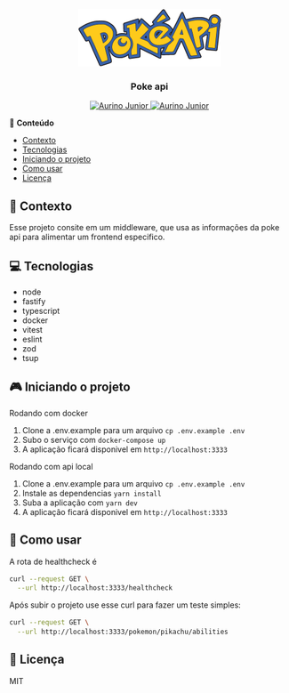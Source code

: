 <div align="center">
  <img src="https://raw.githubusercontent.com/PokeAPI/media/master/logo/pokeapi_256.png">
  <h3>Poke api</h3>
</div>

<p align="center">
   <a href="https://www.instagram.com/aurigod97/">
      <img alt="Aurino Junior" src="https://img.shields.io/badge/-aurigod97-0390fc?style=flat&logo=Instagram&logoColor=white&color=blue" />
   </a>
    <a href="https://www.linkedin.com/in/aurino-junior-7718a4158/">
      <img alt="Aurino Junior" src="https://img.shields.io/badge/-Aurino%20Junior-0390fc?style=flat&logo=Linkedin&logoColor=white&color=blue" />
   </a>
</p>

📍 **Conteúdo**

- [Contexto](#blue_book-contexto)
- [Tecnologias](#computer-tecnologias)
- [Iniciando o projeto](#video_game-iniciando-o-projeto)
- [Como usar](#beers-como-usar)
- [Licença](#page_with_curl-licença)

## :blue_book: Contexto

Esse projeto consite em um middleware, que usa as informações da poke api para alimentar um frontend especifico.

## :computer: Tecnologias

- node
- fastify
- typescript
- docker
- vitest
- eslint
- zod
- tsup

## :video_game: Iniciando o projeto

Rodando com docker

1. Clone a .env.example para um arquivo `cp .env.example .env`
2. Subo o serviço com `docker-compose up`
3. A aplicação ficará disponivel em `http://localhost:3333`

Rodando com api local

1. Clone a .env.example para um arquivo `cp .env.example .env`
2. Instale as dependencias `yarn install`
3. Suba a aplicação com `yarn dev`
4. A aplicação ficará disponivel em `http://localhost:3333`

## :beers: Como usar

A rota de healthcheck é

```bash
curl --request GET \
  --url http://localhost:3333/healthcheck
```

Após subir o projeto use esse curl para fazer um teste simples:

```bash
curl --request GET \
  --url http://localhost:3333/pokemon/pikachu/abilities
```

## :page_with_curl: Licença

MIT
